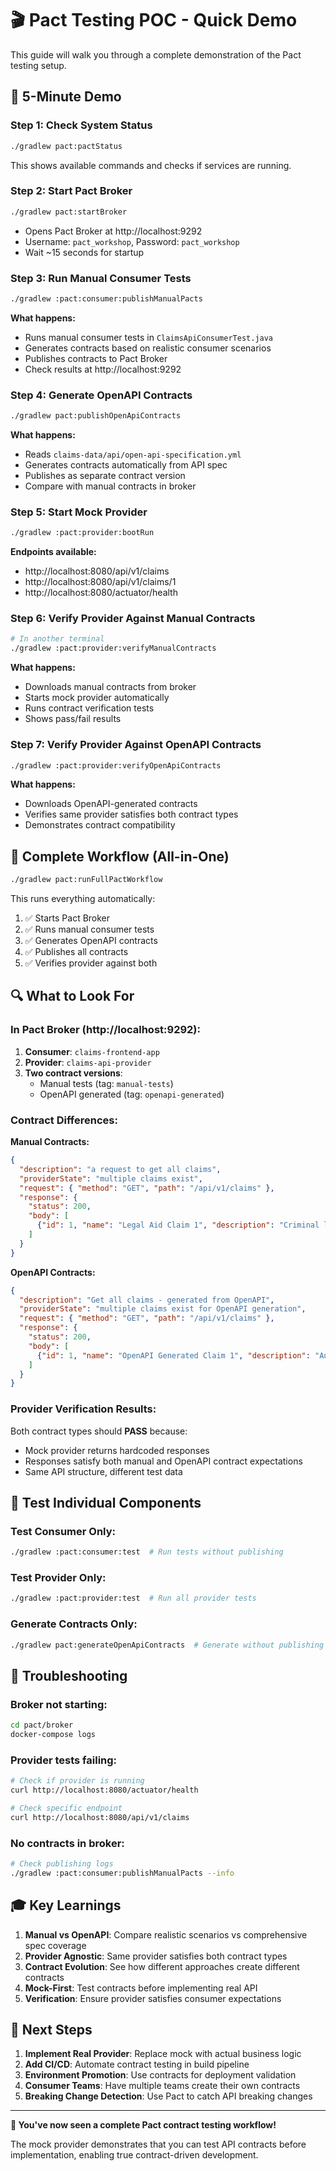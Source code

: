 # 🎬 Pact Testing POC - Quick Demo

This guide will walk you through a complete demonstration of the Pact testing setup.

## 🚀 5-Minute Demo

### Step 1: Check System Status

```bash
./gradlew pact:pactStatus
```

This shows available commands and checks if services are running.

### Step 2: Start Pact Broker

```bash
./gradlew pact:startBroker
```

- Opens Pact Broker at http://localhost:9292
- Username: `pact_workshop`, Password: `pact_workshop`
- Wait ~15 seconds for startup

### Step 3: Run Manual Consumer Tests

```bash
./gradlew :pact:consumer:publishManualPacts
```

**What happens:**
- Runs manual consumer tests in `ClaimsApiConsumerTest.java`
- Generates contracts based on realistic consumer scenarios
- Publishes contracts to Pact Broker
- Check results at http://localhost:9292

### Step 4: Generate OpenAPI Contracts

```bash
./gradlew pact:publishOpenApiContracts
```

**What happens:**
- Reads `claims-data/api/open-api-specification.yml`
- Generates contracts automatically from API spec
- Publishes as separate contract version
- Compare with manual contracts in broker

### Step 5: Start Mock Provider

```bash
./gradlew :pact:provider:bootRun
```

**Endpoints available:**
- http://localhost:8080/api/v1/claims
- http://localhost:8080/api/v1/claims/1
- http://localhost:8080/actuator/health

### Step 6: Verify Provider Against Manual Contracts

```bash
# In another terminal
./gradlew :pact:provider:verifyManualContracts
```

**What happens:**
- Downloads manual contracts from broker
- Starts mock provider automatically
- Runs contract verification tests
- Shows pass/fail results

### Step 7: Verify Provider Against OpenAPI Contracts

```bash
./gradlew :pact:provider:verifyOpenApiContracts
```

**What happens:**
- Downloads OpenAPI-generated contracts
- Verifies same provider satisfies both contract types
- Demonstrates contract compatibility

## 🎯 Complete Workflow (All-in-One)

```bash
./gradlew pact:runFullPactWorkflow
```

This runs everything automatically:
1. ✅ Starts Pact Broker
2. ✅ Runs manual consumer tests
3. ✅ Generates OpenAPI contracts  
4. ✅ Publishes all contracts
5. ✅ Verifies provider against both

## 🔍 What to Look For

### In Pact Broker (http://localhost:9292):

1. **Consumer**: `claims-frontend-app`
2. **Provider**: `claims-api-provider`
3. **Two contract versions**:
   - Manual tests (tag: `manual-tests`)
   - OpenAPI generated (tag: `openapi-generated`)

### Contract Differences:

**Manual Contracts:**
```json
{
  "description": "a request to get all claims",
  "providerState": "multiple claims exist",
  "request": { "method": "GET", "path": "/api/v1/claims" },
  "response": {
    "status": 200,
    "body": [
      {"id": 1, "name": "Legal Aid Claim 1", "description": "Criminal legal aid representation"}
    ]
  }
}
```

**OpenAPI Contracts:**
```json
{
  "description": "Get all claims - generated from OpenAPI",
  "providerState": "multiple claims exist for OpenAPI generation",
  "request": { "method": "GET", "path": "/api/v1/claims" },
  "response": {
    "status": 200,
    "body": [
      {"id": 1, "name": "OpenAPI Generated Claim 1", "description": "Auto-generated from OpenAPI spec"}
    ]
  }
}
```

### Provider Verification Results:

Both contract types should **PASS** because:
- Mock provider returns hardcoded responses
- Responses satisfy both manual and OpenAPI contract expectations
- Same API structure, different test data

## 🧪 Test Individual Components

### Test Consumer Only:
```bash
./gradlew :pact:consumer:test  # Run tests without publishing
```

### Test Provider Only:
```bash
./gradlew :pact:provider:test  # Run all provider tests
```

### Generate Contracts Only:
```bash
./gradlew pact:generateOpenApiContracts  # Generate without publishing
```

## 🔧 Troubleshooting

### Broker not starting:
```bash
cd pact/broker
docker-compose logs
```

### Provider tests failing:
```bash
# Check if provider is running
curl http://localhost:8080/actuator/health

# Check specific endpoint
curl http://localhost:8080/api/v1/claims
```

### No contracts in broker:
```bash
# Check publishing logs
./gradlew :pact:consumer:publishManualPacts --info
```

## 🎓 Key Learnings

1. **Manual vs OpenAPI**: Compare realistic scenarios vs comprehensive spec coverage
2. **Provider Agnostic**: Same provider satisfies both contract types
3. **Contract Evolution**: See how different approaches create different contracts
4. **Mock-First**: Test contracts before implementing real API
5. **Verification**: Ensure provider satisfies consumer expectations

## 🚀 Next Steps

1. **Implement Real Provider**: Replace mock with actual business logic
2. **Add CI/CD**: Automate contract testing in build pipeline
3. **Environment Promotion**: Use contracts for deployment validation
4. **Consumer Teams**: Have multiple teams create their own contracts
5. **Breaking Change Detection**: Use Pact to catch API breaking changes

---

**🎉 You've now seen a complete Pact contract testing workflow!**

The mock provider demonstrates that you can test API contracts before implementation, enabling true contract-driven development.
